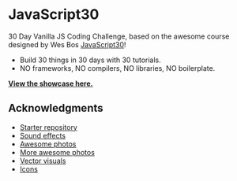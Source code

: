 # JavaScript30
30 Day Vanilla JS Coding Challenge, based on the awesome course designed by Wes Bos [JavaScript30](https://javascript30.com/)!

- Build 30 things in 30 days with 30 tutorials.
- NO frameworks, NO compilers, NO libraries, NO boilerplate.

**[View the showcase here.](https://usjulija.github.io/JS30daysChallenge/)**

## Acknowledgments
- [Starter repository](https://github.com/wesbos/JavaScript30)
- [Sound effects](http://www.wavsource.com/)
- [Awesome photos](https://unsplash.com/)
- [More awesome photos](https://www.pexels.com/popular-photos)
- [Vector visuals](https://www.freepik.com/)
- [Icons](https://www.flaticon.com/)
